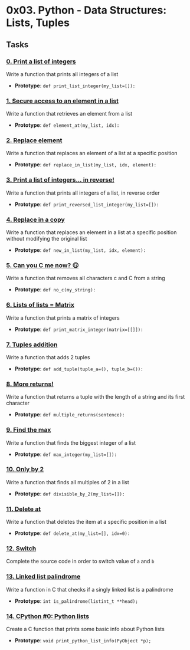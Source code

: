 # 0x03. Python - Data Structures: Lists, Tuples

## Tasks

### [0. Print a list of integers](0-print_list_integer.py)
Write a function that prints all integers of a list
- **Prototype**: ```def print_list_integer(my_list=[]):```
### [1. Secure access to an element in a list](1-element_at.py)
Write a function that retrieves an element from a list
- **Prototype**: ```def element_at(my_list, idx):```
### [2. Replace element](2-replace_in_list.py)
Write a function that replaces an element of a list at a specific position
- **Prototype**: ```def replace_in_list(my_list, idx, element):```
### [3. Print a list of integers... in reverse!](3-print_reversed_list_integer.py)
Write a function that prints all integers of a list, in reverse order
- **Prototype**: ```def print_reversed_list_integer(my_list=[]):```
### [4. Replace in a copy](4-new_in_list.py)
Write a function that replaces an element in a list at a specific position without modifying the original list
- **Prototype**: ```def new_in_list(my_list, idx, element):```
### [5. Can you C me now? 🙃](5-no_c.py)
Write a function that removes all characters c and C from a string
- **Prototype**: ```def no_c(my_string):```
### [6. Lists of lists = Matrix](6-print_matrix_integer.py)
Write a function that prints a matrix of integers
- **Prototype**: ```def print_matrix_integer(matrix=[[]]):```
### [7. Tuples addition](7-add_tuple.py)
Write a function that adds 2 tuples
- **Prototype**: ```def add_tuple(tuple_a=(), tuple_b=()):```
### [8. More returns!](8-multiple_returns.py)
Write a function that returns a tuple with the length of a string and its first character
- **Prototype**: ```def multiple_returns(sentence):```
### [9. Find the max](9-max_integer.py)
Write a function that finds the biggest integer of a list
- **Prototype**: ```def max_integer(my_list=[]):```
### [10. Only by 2](10-divisible_by_2.py)
Write a function that finds all multiples of 2 in a list
- **Prototype**: ```def divisible_by_2(my_list=[]):```
### [11. Delete at](11-delete_at.py)
Write a function that deletes the item at a specific position in a list
- **Prototype**: ```def delete_at(my_list=[], idx=0):```
### [12. Switch](12-switch.py)
Complete the source code in order to switch value of ```a``` and ```b```
### [13. Linked list palindrome](13-is_palindrome.c)
Write a function in C that checks if a singly linked list is a palindrome
- **Prototype**: ```int is_palindrome(listint_t **head);```
### [14. CPython #0: Python lists](100-print_python_list_info.c)
Create a C function that prints some basic info about Python lists
- **Prototype**: ```void print_python_list_info(PyObject *p);```
